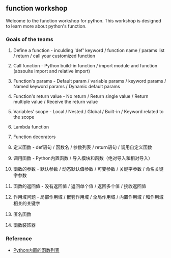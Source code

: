 ## function workshop
Welcome to the function workshop for python. This workshop is designed to learn more about python's function.
### Goals of the teams
1. Define a function - inculding 'def' keyword / function name / params list / return / call your customized function
2. Call function - Python build-in function / import module and function (absoulte import and relative import)
3. Function's params - Default param / variable params / keyword params / Named keyword params / Dynamic default params
4. Function's return value - No return / Return single value / Return multiple value / Receive the return value
5. Variables' scope - Local / Nested / Global / Built-in / Keyword related to the scope
6. Lambda function
7. Function decorators


1. 定义函数 - def语句 / 函数名 / 参数列表 / return语句 / 调用自定义函数
2. 调用函数 - Python内置函数 / 导入模块和函数（绝对导入和相对导入）
3. 函数的参数 - 默认参数 / 动态默认值参数 / 可变参数 / 关键字参数 / 命名关键字参数
4. 函数的返回值 - 没有返回值 / 返回单个值 / 返回多个值 / 接收返回值
5. 作用域问题 - 局部作用域 / 嵌套作用域 / 全局作用域 / 内置作用域 / 和作用域相关的关键字
6. 匿名函数
7. 函数装饰器

### Reference

* [Python内置的函数列表](https://docs.python.org/3/library/functions.html)